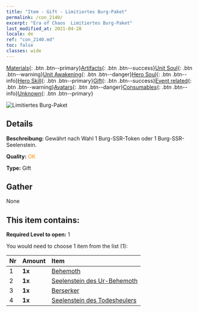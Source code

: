 ```yaml
---
title: "Item - Gift - Limitiertes Burg-Paket"
permalink: /con_2140/
excerpt: "Era of Chaos  Limitiertes Burg-Paket"
last_modified_at: 2021-04-28
locale: de
ref: "con_2140.md"
toc: false
classes: wide
---
```

 [Materials](/ItemsDE/){: .btn .btn--primary}[Artifacts](/ItemsDE/Artifacts/){: .btn .btn--success}[Unit Soul](/ItemsDE/UnitSoul/){: .btn .btn--warning}[Unit Awakening](/ItemsDE/UnitAwakening/){: .btn .btn--danger}[Hero Soul](/ItemsDE/HeroSoul/){: .btn .btn--info}[Hero Skill](/ItemsDE/HeroSkill/){: .btn .btn--primary}[Gift](/ItemsDE/Gift/){: .btn .btn--success}[Event related](/ItemsDE/Events/){: .btn .btn--warning}[Avatars](/ItemsDE/Avatars/){: .btn .btn--danger}[Consumables](/ItemsDE/Consumables/){: .btn .btn--info}[Unknown](/ItemsDE/Unknown/){: .btn .btn--primary}

 ![Limitiertes Burg-Paket](/images/t/i_994004.png)

## Details
 **Beschreibung:** Gewährt nach Wahl 1 Burg-SSR-Token oder 1 Burg-SSR-Seelenstein.

 **Quality:** <span style="color: #FF8C00">OK</span>

 **Type:** Gift

## Gather

  None

## This item contains:

 **Required Level to open:** 1

 You would need to choose 1 item from the list (1):

  | Nr | Amount |     Item    |
  |:---|:-------|:------------|
  | 1 |  **1x** | [Behemoth](/ItemsDE/unt_223/) |  | 
  | 2 |  **1x** | [Seelenstein des Ur-Behemoth](/ItemsDE/unt_311/) |  | 
  | 3 |  **1x** | [Berserker](/ItemsDE/unt_224/) |  | 
  | 4 |  **1x** | [Seelenstein des Todesheulers](/ItemsDE/unt_312/) |  | 
